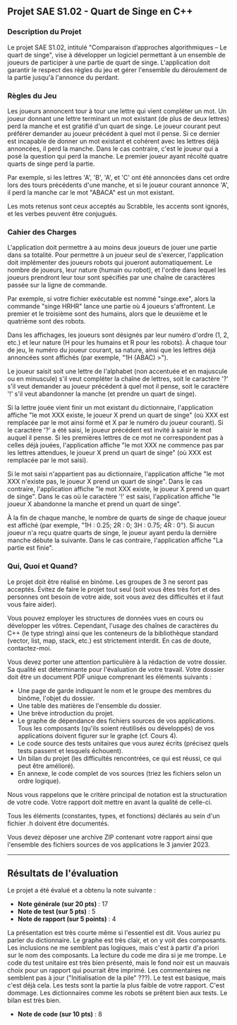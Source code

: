 ## Projet SAE S1.02 - Quart de Singe en C++

### Description du Projet

Le projet SAE S1.02, intitulé "Comparaison d’approches algorithmiques – Le quart de singe", vise à développer un logiciel permettant à un ensemble de joueurs de participer à une partie de quart de singe. L'application doit garantir le respect des règles du jeu et gérer l'ensemble du déroulement de la partie jusqu'à l'annonce du perdant.

### Règles du Jeu

Les joueurs annoncent tour à tour une lettre qui vient compléter un mot. Un joueur donnant une lettre terminant un mot existant (de plus de deux lettres) perd la manche et est gratifié d'un quart de singe. Le joueur courant peut préférer demander au joueur précédent à quel mot il pense. Si ce dernier est incapable de donner un mot existant et cohérent avec les lettres déjà annoncées, il perd la manche. Dans le cas contraire, c'est le joueur qui a posé la question qui perd la manche. Le premier joueur ayant récolté quatre quarts de singe perd la partie.

Par exemple, si les lettres 'A', 'B', 'A', et 'C' ont été annoncées dans cet ordre lors des tours précédents d'une manche, et si le joueur courant annonce 'A', il perd la manche car le mot "ABACA" est un mot existant.

Les mots retenus sont ceux acceptés au Scrabble, les accents sont ignorés, et les verbes peuvent être conjugués.

### Cahier des Charges

L'application doit permettre à au moins deux joueurs de jouer une partie dans sa totalité. Pour permettre à un joueur seul de s'exercer, l'application doit implémenter des joueurs robots qui joueront automatiquement. Le nombre de joueurs, leur nature (humain ou robot), et l'ordre dans lequel les joueurs prendront leur tour sont spécifiés par une chaîne de caractères passée sur la ligne de commande.

Par exemple, si votre fichier exécutable est nommé "singe.exe", alors la commande "singe HRHR" lance une partie où 4 joueurs s'affrontent. Le premier et le troisième sont des humains, alors que le deuxième et le quatrième sont des robots.

Dans les affichages, les joueurs sont désignés par leur numéro d'ordre (1, 2, etc.) et leur nature (H pour les humains et R pour les robots). À chaque tour de jeu, le numéro du joueur courant, sa nature, ainsi que les lettres déjà annoncées sont affichés (par exemple, "1H (ABAC) >").

Le joueur saisit soit une lettre de l'alphabet (non accentuée et en majuscule ou en minuscule) s'il veut compléter la chaîne de lettres, soit le caractère '?' s'il veut demander au joueur précédent à quel mot il pense, soit le caractère '!' s'il veut abandonner la manche (et prendre un quart de singe).

Si la lettre jouée vient finir un mot existant du dictionnaire, l'application affiche "le mot XXX existe, le joueur X prend un quart de singe" (où XXX est remplacée par le mot ainsi formé et X par le numéro du joueur courant). Si le caractère '?' a été saisi, le joueur précédent est invité à saisir le mot auquel il pense. Si les premières lettres de ce mot ne correspondent pas à celles déjà jouées, l'application affiche "le mot XXX ne commence pas par les lettres attendues, le joueur X prend un quart de singe" (où XXX est remplacée par le mot saisi).

Si le mot saisi n'appartient pas au dictionnaire, l'application affiche "le mot XXX n'existe pas, le joueur X prend un quart de singe". Dans le cas contraire, l'application affiche "le mot XXX existe, le joueur X prend un quart de singe". Dans le cas où le caractère '!' est saisi, l'application affiche "le joueur X abandonne la manche et prend un quart de singe".

À la fin de chaque manche, le nombre de quarts de singe de chaque joueur est affiché (par exemple, "1H : 0.25; 2R : 0; 3H : 0.75; 4R : 0"). Si aucun joueur n'a reçu quatre quarts de singe, le joueur ayant perdu la dernière manche débute la suivante. Dans le cas contraire, l'application affiche "La partie est finie".

### Qui, Quoi et Quand?

Le projet doit être réalisé en binôme. Les groupes de 3 ne seront pas acceptés. Évitez de faire le projet tout seul (soit vous êtes très fort et des personnes ont besoin de votre aide, soit vous avez des difficultés et il faut vous faire aider).

Vous pouvez employer les structures de données vues en cours ou développer les vôtres. Cependant, l'usage des chaînes de caractères du C++ (le type string) ainsi que les conteneurs de la bibliothèque standard (vector, list, map, stack, etc.) est strictement interdit. En cas de doute, contactez-moi.

Vous devez porter une attention particulière à la rédaction de votre dossier. Sa qualité est déterminante pour l'évaluation de votre travail. Votre dossier doit être un document PDF unique comprenant les éléments suivants :

- Une page de garde indiquant le nom et le groupe des membres du binôme, l'objet du dossier.
- Une table des matières de l'ensemble du dossier.
- Une brève introduction du projet.
- Le graphe de dépendance des fichiers sources de vos applications. Tous les composants (qu'ils soient réutilisés ou développés) de vos applications doivent figurer sur le graphe (cf. Cours 4).
- Le code source des tests unitaires que vous aurez écrits (précisez quels tests passent et lesquels échouent).
- Un bilan du projet (les difficultés rencontrées, ce qui est réussi, ce qui peut être amélioré).
- En annexe, le code complet de vos sources (triez les fichiers selon un ordre logique).

Nous vous rappelons que le critère principal de notation est la structuration de votre code. Votre rapport doit mettre en avant la qualité de celle-ci.

Tous les éléments (constantes, types, et fonctions) déclarés au sein d'un fichier .h doivent être documentés.

Vous devez déposer une archive ZIP contenant votre rapport ainsi que l'ensemble des fichiers sources de vos applications le 3 janvier 2023.

---

## Résultats de l'évaluation

Le projet a été évalué et a obtenu la note suivante :

- **Note générale (sur 20 pts)** : 17
- **Note de test (sur 5 pts)** : 5
- **Note de rapport (sur 5 points)** : 4

La présentation est très courte même si l'essentiel est dit. Vous auriez pu parler du dictionnaire. Le graphe est très clair, et on y voit des composants. Les inclusions ne me semblent pas logiques, mais c'est à partir d'a priori sur le nom des composants. La lecture du code me dira si je me trompe. Le code du test unitaire est très bien présenté, mais le fond noir est un mauvais choix pour un rapport qui pourrait être imprimé. Les commentaires ne semblent pas à jour ("Initialisation de la pile" ???). Le test est basique, mais c'est déjà cela. Les tests sont la partie la plus faible de votre rapport. C'est dommage. Les dictionnaires comme les robots se prêtent bien aux tests. Le bilan est très bien.

- **Note de code (sur 10 pts)** : 8
